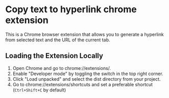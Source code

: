 # Copy text to hyperlink chrome extension

This is a Chrome browser extension that allows you to generate a hyperlink from selected text and the URL of the current tab.

## Loading the Extension Locally
1) Open Chrome and go to chrome://extensions/. 
2) Enable "Developer mode" by toggling the switch in the top right corner.
3) Click "Load unpacked" and select the dist directory from your project.
4) Go to chrome://extensions/shortcuts and set a preferable shortcut (`Ctrl+Shift+C` by default)  
